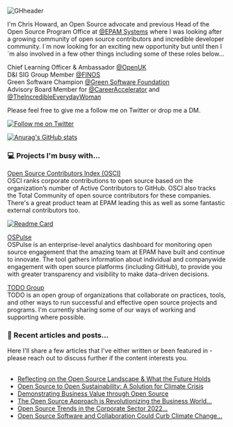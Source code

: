 ![GHheader](https://github.com/cm-howard/cm-howard/assets/71087272/45daca2c-8632-4267-9a23-484388826889)

I'm Chris Howard, an Open Source advocate and previous Head of the Open Source Program Office at <a href="http://www.epam.com">@EPAM Systems</a> where I was looking after a growing community of open source contributors and incredible developer community. I´m now looking for an exciting new opportunity but until then I´m also involved in a few other things including some of these roles below... 

Chief Learning Officer & Ambassador <a href="http://www.openuk.uk">@OpenUK</a><br/>
D&I SIG Group Member <a href="https://www.finos.org/">@FINOS</a><br/>
Green Software Champion <a href="https://github.com/Green-Software-Foundation/">@Green Software Foundation</a></br>
Advisory Board Member for <a href="https://careeraccelerator.io/">@CareerAccelerator</a> and <a href="https://incredibleeverydaywoman.com/">@TheIncredibleEverydayWoman</a><br/>

Please feel free to give me a follow me on Twitter or drop me a DM.

<a href="http://www.twitter.com/chris_howard"><img alt="Follow me on Twitter" src="https://img.shields.io/twitter/follow/chris_howard?style=social"></a>

[![Anurag's GitHub stats](https://github-readme-stats.vercel.app/api?username=cm-howard&theme=nightowl&show_icons=true)](https://github.com/anuraghazra/github-readme-stats)

<h3>💻 Projects I'm busy with...</h3>

<a href="https://www.github.com/epam/osci">Open Source Contributors Index (OSCI)</a>
<br>OSCI ranks corporate contributions to open source based on the organization’s number of Active Contributors to GitHub. OSCI also tracks the Total Community of open source contributors for these companies. There's a great product team at EPAM leading this as well as some fantastic external contributors too. 

[![Readme Card](https://github-readme-stats.vercel.app/api/pin/?username=epam&repo=osci&theme=nightowl)](https://github.com/anuraghazra/github-readme-stats)

<a href="https://www.epam.com/services/engineering/open-source/ospulse">OSPulse</a>
<br>OSPulse is an enterprise-level analytics dashboard for monitoring open source engagement that the amazing team at EPAM have built and continue to innovate. The tool gathers information about individual and companywide engagement with open source platforms (including GitHub), to provide you with greater transparency and visibility to make data-driven decisions.

<a href="https://github.com/todogroup/todogroup.org">TODO Group</a>
<br>TODO is an open group of organizations that collaborate on practices, tools, and other ways to run successful and effective open source projects and programs. I'm currently sharing some of our ways of working and supporting where possible.

<h3>📘 Recent articles and posts...</h3>
Here I'll share a few articles that I've either written or been featured in - please reach out to discuss further if the content interests you.
<br><br>

* [Reflecting on the Open Source Landscape & What the Future Holds](https://www.epam.com/insights/blogs/reflecting-on-the-open-source-landscape-and-what-the-future-holds)
* [Open Source to Open Sustainability: A Solution for Climate Crisis](https://www.epam.com/insights/blogs/from-open-source-to-open-sustainability-collaboration-is-the-solution-to-the-climate-crisis)
* [Demonstrating Business Value through Open Source](https://opensourceindex.io/p/demonstrating-business-value-through-open-source)
* [The Open Source Approach is Revolutionizing the Business World...](https://greensoftware.foundation/articles/the-open-source-approach-is-revolutionizing-the-business-world-meet-christopher-h)
* [Open Source Trends in the Corporate Sector 2022...](https://opensourceindex.io/p/open-source-trends-in-the-corporate-sector-throughout-2022)
* [Open Source Software and Collaboration Could Curb Climate Change...](https://www.sgvoice.net/strategy/technology/5875/open-source-sustainability-curbing-climate-change-collaborative-principles/)

